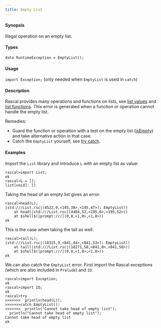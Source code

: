 ```yaml
---
title: Empty List
---
```


#### Synopsis

Illegal operation on an empty list.

#### Types

`data RuntimeException = EmptyList();`
       
#### Usage

`import Exception;` (only needed when `EmptyList` is used in `catch`)

#### Description

Rascal provides many operations and functions on lists, see [list values](../../../Rascal/Expressions/Values/List/index.md) 
and [list functions](../../../Library/List.md).
This error is generated when a function or operation cannot handle the empty list.

Remedies:

* Guard the function or operation with a test on the empty list ([isEmpty](../../../Library/List.md#List-isEmpty)) and 
  take alternative action in that case.
* Catch the `EmptyList` yourself, see [try catch](../../../Rascal/Statements/TryCatch/index.md).


#### Examples

Import the `List` library and introduce `L` with an empty list as value:

```rascal-shell ,error
rascal>import List;
ok
rascal>L = [];
list[void]: []
```
Taking the head of an empty list gives an error:

```rascal-shell ,continue,error
rascal>head(L);
|std:///List.rsc|(4522,9,<195,38>,<195,47>): EmptyList()
	at head(|std:///List.rsc|(4484,52,<195,0>,<195,52>))
	at $shell$(|prompt:///|(0,8,<1,0>,<1,8>))
ok
```
This is the case when taking the tail as well:

```rascal-shell ,continue,error
rascal>tail(L);
|std:///List.rsc|(18315,9,<841,44>,<841,53>): EmptyList()
	at tail(|std:///List.rsc|(18271,58,<841,0>,<841,58>))
	at $shell$(|prompt:///|(0,8,<1,0>,<1,8>))
ok
```
We can also catch the `EmptyList` error. First import the Rascal exceptions (which are also included in `Prelude`)
and `IO`:

```rascal-shell ,continue,error
rascal>import Exception;
ok
rascal>import IO;
ok
rascal>try 
>>>>>>>  println(head(L)); 
>>>>>>>catch EmptyList(): 
>>>>>>>  println("Cannot take head of empty list");
  println("Cannot take head of empty list");
Cannot take head of empty list
ok
```


